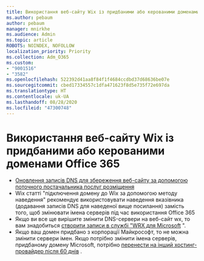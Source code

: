 ```yaml
---
title: Використання веб-сайту Wix із придбаними або керованими доменами Office 365
ms.author: pebaum
author: pebaum
manager: mnirkhe
ms.audience: Admin
ms.topic: article
ROBOTS: NOINDEX, NOFOLLOW
localization_priority: Priority
ms.collection: Adm_O365
ms.custom:
- "9001516"
- "3582"
ms.openlocfilehash: 522392d41aa8f84f1f4684ccdbd37d68636be07e
ms.sourcegitcommit: cbed17334557c1dfa471623f8d5e735f72e697da
ms.translationtype: HT
ms.contentlocale: uk-UA
ms.lasthandoff: 08/28/2020
ms.locfileid: "47300748"
---
```

# <a name="using-wix-website-with-office-365-purchased-or-managed-domains"></a>Використання веб-сайту Wix із придбаними або керованими доменами Office 365

- [Оновлення записів DNS для збереження веб-сайту за допомогою поточного постачальника послуг розміщення](https://docs.microsoft.com/microsoft-365/admin/dns/update-dns-records-to-retain-current-hosting-provider)
- Wix статті "підключення домену до Wix за допомогою методу наведення" рекомендує використовувати наведення вказівника (додавання записів DNS для наведеної вище посилання) замість того, щоб змінювати імена серверів під час використання Office 365
- Якщо ви все ще вирішите змінити DNS-сервери на веб-сайт wx, то вам знадобиться [створити записи в службі "WRX для Microsoft](https://docs.microsoft.com/microsoft-365/admin/dns/create-dns-records-at-wix?view=o365-worldwide) ".
- Якщо ваш домен придбано з корпорації Майкрософт, то не можна змінити сервери імен. Якщо потрібно змінити імена серверів, придбаному домену Microsoft, потрібно [перенести на інший хостинг-провайдер після 60 днів](https://docs.microsoft.com/microsoft-365/admin/get-help-with-domains/transfer-a-domain-from-microsoft-to-another-host) .